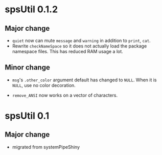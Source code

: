# spsUtil 0.1.2

## Major change

-   `quiet` now can mute `message` and `warning` in addition to `print`, `cat`.
-   Rewrite `checkNameSpace` so it does not actually load the package namespace files. This has reduced RAM usage a lot.

## Minor change

-   `msg`'s `.other_color` argument default has changed to `NULL`. When it is `NULL`, use no color decoration.

-   `remove_ANSI` now works on a vector of characters.

# spsUtil 0.1

## Major change

-   migrated from systemPipeShiny
